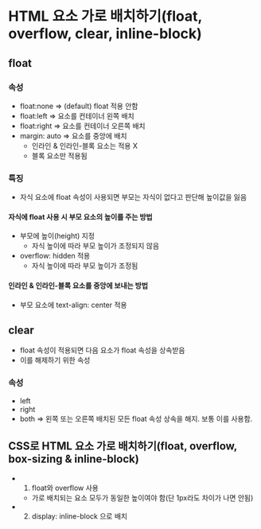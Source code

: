 # HTML 요소 가로 배치하기(float, overflow, clear, inline-block)

## float

### 속성

- float:none => (default) float 적용 안함
- float:left => 요소를 컨테이너 왼쪽 배치
- float:right => 요소를 컨테이너 오른쪽 배치
- margin: auto => 요소를 중앙에 배치
  - 인라인 & 인라인-블록 요소는 적용 X
  - 블록 요소만 적용됨

### 특징

- 자식 요소에 float 속성이 사용되면 부모는 자식이 없다고 판단해 높이값을 잃음

#### 자식에 float 사용 시 부모 요소의 높이를 주는 방법

- 부모에 높이(height) 지정
  - 자식 높이에 따라 부모 높이가 조정되지 않음
- overflow: hidden 적용
  - 자식 높이에 따라 부모 높이가 조정됨

#### 인라인 & 인라인-블록 요소를 중앙에 보내는 방법

- 부모 요소에 text-align: center 적용

## clear

- float 속성이 적용되면 다음 요소가 float 속성을 상속받음
- 이를 해제하기 위한 속성

### 속성

- left
- right
- both => 왼쪽 또는 오른쪽 배치된 모든 float 속성 상속을 해지. 보통 이를 사용함.

## CSS로 HTML 요소 가로 배치하기(float, overflow, box-sizing & inline-block)

- 1. float와 overflow 사용
  - 가로 배치되는 요소 모두가 동일한 높이여야 함(단 1px라도 차이가 나면 안됨)
- 2. display: inline-block 으로 배치
